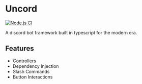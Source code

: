 # Uncord

[![Node.js CI](https://github.com/philipodev/uncord/actions/workflows/build.yml/badge.svg)](https://github.com/philipodev/uncord/actions/workflows/build.yml)

A discord bot framework built in typescript for the modern era.

## Features
* Controllers
* Dependency Injection
* Slash Commands
* Button Interactions
